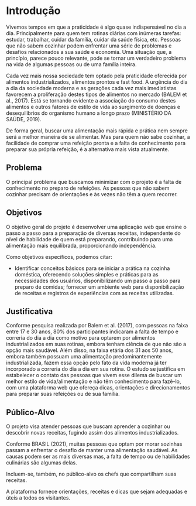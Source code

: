 # Introdução

Vivemos tempos em que a praticidade é algo quase indispensável no dia a dia. Principalmente para quem tem rotinas diárias com inúmeras tarefas: estudar, trabalhar, cuidar da família, cuidar da saúde física, etc. Pessoas que não sabem cozinhar podem enfrentar uma série de problemas e desafios relacionados a sua saúde e economia. Uma situação que, a princípio, parece pouco relevante, pode se tornar um verdadeiro problema na vida de algumas pessoas ou de uma família inteira.

Cada vez mais nossa sociedade tem optado pela praticidade oferecida por alimentos industrializados, alimentos prontos e fast food. A urgência do dia a dia da sociedade moderna e as gerações cada vez mais imediatistas favorecem a proliferação destes tipos de alimentos no mercado (BALEM et al., 2017). Está se tornando evidente a associação do consumo destes alimentos e outros fatores de estilo de vida ao surgimento de doenças e desequilíbrios do organismo humano a longo prazo (MINISTÉRIO DA SAÚDE, 2019). 

De forma geral, buscar uma alimentação mais rápida e prática nem sempre será a melhor maneira de se alimentar. Mas para quem não sabe cozinhar, a facilidade de comprar uma refeição pronta e a falta de conhecimento para preparar sua própria refeição, é a alternativa mais vista atualmente.

## Problema

O principal problema que buscamos minimizar com o projeto é a falta de conhecimento no preparo de refeições. As pessoas que não sabem cozinhar precisam de orientações e às vezes não têm a quem recorrer.

## Objetivos

O objetivo geral do projeto é desenvolver uma aplicação web que ensine o passo a passo para a preparação de diversas receitas, independente do nível de habilidade de quem está preparando, contribuindo para uma alimentação mais equilibrada, proporcionando independência.

Como objetivos específicos, podemos citar:

- Identificar conceitos básicos para se iniciar a prática na cozinha doméstica, oferecendo soluções simples e práticas para as necessidades dos usuários, disponibilizando um passo a passo para preparo de comidas;
fornecer um ambiente web para disponibilização de receitas e registros de experiências com as receitas utilizadas.


## Justificativa

Conforme pesquisa realizada por Balem et al. (2017), com pessoas na faixa entre 17 e 30 anos, 80% dos participantes indicaram a falta de tempo e correria do dia a dia como motivo para optarem por alimentos industrializados em suas rotinas, embora tenham ciência de que não são a opção mais saudável. Além disso, na faixa etária dos 31 aos 50 anos, embora também possuam uma alimentação predominantemente industrializada, fazem essa opção pelo fato da vida moderna já ter incorporado a correria do dia a dia em sua rotina. O estudo se justifica em estabelecer o contato das pessoas que vivem esse dilema de buscar um melhor estilo de vida/alimentação e não têm conhecimento para fazê-lo, com uma plataforma web que ofereça dicas, orientações e direcionamentos para preparar suas refeições ou de sua família.

## Público-Alvo

O projeto visa atender pessoas que buscam aprender a cozinhar ou descobrir novas receitas, fugindo assim dos alimentos industrializados. 

Conforme BRASIL (2021), muitas pessoas que optam por morar sozinhas passam a enfrentar o desafio de manter uma alimentação saudável. As causas podem ser as mais diversas mas, a falta de tempo ou de habilidades culinárias são algumas delas. 

Incluem-se, também, no público-alvo os chefs que compartilham suas receitas.

A plataforma fornece orientações, receitas e dicas que sejam adequadas e úteis a todos os visitantes.


